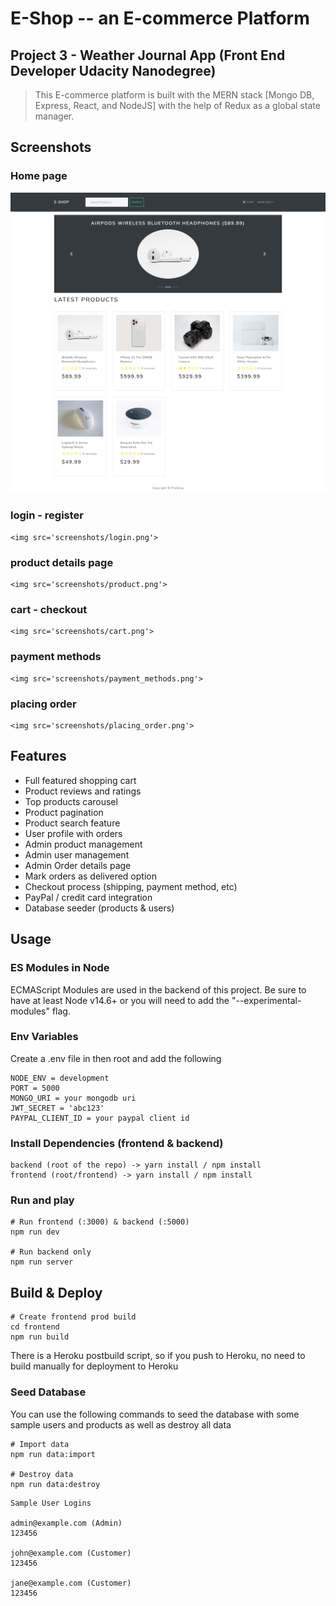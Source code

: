 # E-Shop -- an E-commerce Platform

## Project 3 - Weather Journal App (Front End Developer Udacity Nanodegree)


> This E-commerce platform is built with the MERN stack [Mongo DB, Express, React, and NodeJS] with the help of Redux as a global state manager.

## Screenshots

### Home page
  <img src='screenshots/homepage.png'>

### login - register

    <img src='screenshots/login.png'>

### product details page

    <img src='screenshots/product.png'>

### cart - checkout

    <img src='screenshots/cart.png'>

### payment methods 

    <img src='screenshots/payment_methods.png'>

### placing order 

    <img src='screenshots/placing_order.png'>
## Features

- Full featured shopping cart
- Product reviews and ratings
- Top products carousel
- Product pagination
- Product search feature
- User profile with orders
- Admin product management
- Admin user management
- Admin Order details page
- Mark orders as delivered option
- Checkout process (shipping, payment method, etc)
- PayPal / credit card integration
- Database seeder (products & users)


## Usage

### ES Modules in Node

 ECMAScript Modules are used in the backend of this project. Be sure to have at least Node v14.6+ or you will need to add the "--experimental-modules" flag.


### Env Variables

Create a .env file in then root and add the following

```
NODE_ENV = development
PORT = 5000
MONGO_URI = your mongodb uri
JWT_SECRET = 'abc123'
PAYPAL_CLIENT_ID = your paypal client id
```

### Install Dependencies (frontend & backend)

```
backend (root of the repo) -> yarn install / npm install
frontend (root/frontend) -> yarn install / npm install
```

### Run and play

```
# Run frontend (:3000) & backend (:5000)
npm run dev

# Run backend only
npm run server
```

## Build & Deploy

```
# Create frontend prod build
cd frontend
npm run build
```

There is a Heroku postbuild script, so if you push to Heroku, no need to build manually for deployment to Heroku

### Seed Database

You can use the following commands to seed the database with some sample users and products as well as destroy all data

```
# Import data
npm run data:import

# Destroy data
npm run data:destroy
```

```
Sample User Logins

admin@example.com (Admin)
123456

john@example.com (Customer)
123456

jane@example.com (Customer)
123456
```
